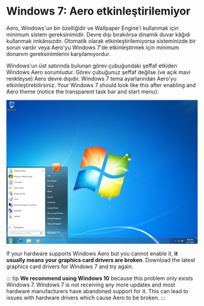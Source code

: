 # Windows 7: Aero etkinleştirilemiyor

Aero, Windows'un bir özelliğidir ve Wallpaper Engine'i kullanmak için minimum sistem gereksinimidir. Devre dışı bırakılırsa dinamik duvar kâğıdı kullanmak imkânsızdır. Otomatik olarak etkinleştirilemiyorsa sisteminizde bir sorun vardır veya Aero'yu Windows 7'de etkinleştirmek için minimum donanım gereksinimlerini karşılamıyordur.

Windows'un üst satırında bulunan görev çubuğundaki şeffaf etkiden Windows Aero sorumludur. Görev çubuğunuz şeffaf değilse (ve açık mavi renkteyse) Aero devre dışıdır. Windows 7 tema ayarlarından Aero'yu etkinleştirebilirsiniz. Your Windows 7 should look like this after enabling and Aero theme (notice the transparent task bar and start menu):

![Windows 7 with Aero](./w7.png)

If your hardware supports Windows Aero but you cannot enable it, **it usually means your graphics card drivers are broken**. Download the latest graphics card drivers for Windows 7 and try again.

::: tip **We recommend using Windows 10** because this problem only exists Windows 7. Windows 7 is not receiving any more updates and most hardware manufacturers have abandoned support for it. This can lead to issues with hardware drivers which cause Aero to be broken. :::